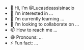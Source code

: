 - 👋 Hi, I’m @Lucasdeassisinacio
- 👀 I’m interested in ...
- 🌱 I’m currently learning ...
- 💞️ I’m looking to collaborate on ...
- 📫 How to reach me ...
- 😄 Pronouns: ...
- ⚡ Fun fact: ...

<!---
Lucasdeassisinacio/Lucasdeassisinacio is a ✨ special ✨ repository because its `README.md` (this file) appears on your GitHub profile.
You can click the Preview link to take a look at your changes.
--->
